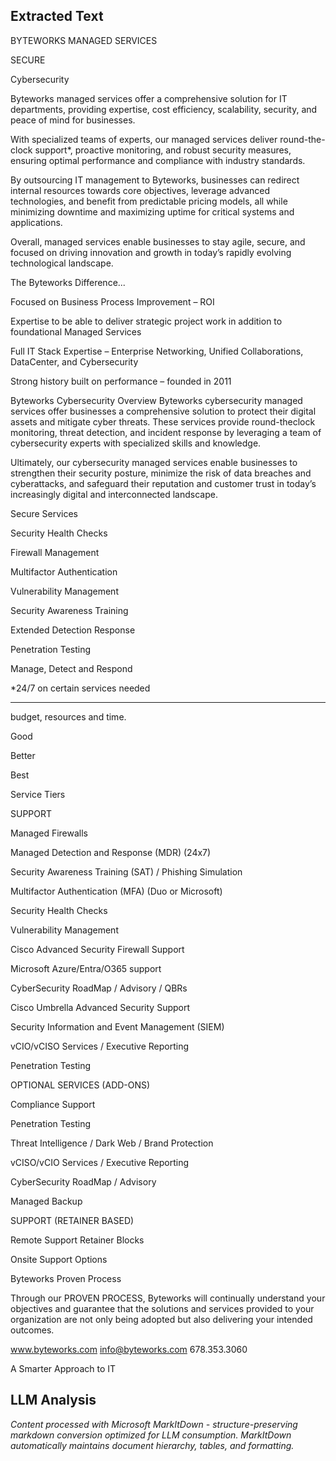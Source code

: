 ## Extracted Text
BYTEWORKS MANAGED SERVICES

SECURE

Cybersecurity

Byteworks managed services offer a
comprehensive solution for IT
departments, providing expertise,
cost efficiency, scalability, security,
and peace of mind for businesses.

With specialized teams of experts, our managed services
deliver round-the-clock support*, proactive monitoring, and
robust security measures, ensuring optimal performance and
compliance with industry standards.

By outsourcing IT management to Byteworks, businesses
can redirect internal resources towards core objectives,
leverage advanced technologies, and benefit from predictable
pricing models, all while minimizing downtime and maximizing
uptime for critical systems and applications.

Overall, managed services enable businesses to stay agile,
secure, and focused on driving innovation and growth in
today’s rapidly evolving technological landscape.

The Byteworks
Difference...

Focused on Business
Process Improvement – ROI

Expertise to be able to deliver
strategic project work in
addition to foundational
Managed Services

Full IT Stack Expertise –
Enterprise Networking, Unified
Collaborations, DataCenter,
and Cybersecurity

Strong history built on
performance  – founded in 2011

Byteworks Cybersecurity Overview
Byteworks cybersecurity managed services offer businesses a comprehensive solution
 to protect their digital assets and mitigate cyber threats. These services provide round-theclock monitoring,
threat detection, and incident response by leveraging a team of cybersecurity
experts with specialized skills and knowledge.

Ultimately, our cybersecurity managed services enable businesses to strengthen their security
posture, minimize the risk of data breaches and cyberattacks, and safeguard their reputation and
customer trust in today’s increasingly digital and interconnected landscape.

Secure Services

Security Health Checks

Firewall Management

Multifactor Authentication

Vulnerability Management

Security Awareness Training

Extended Detection Response

Penetration Testing

Manage, Detect and Respond

*24/7 on certain
services needed



---

budget, resources and time.

Good

Better

Best

Service Tiers

SUPPORT

Managed Firewalls

Managed Detection and Response (MDR) (24x7)

Security Awareness Training (SAT) / Phishing Simulation

Multifactor Authentication (MFA) (Duo or Microsoft)

Security Health Checks

Vulnerability Management

Cisco Advanced Security Firewall Support

Microsoft Azure/Entra/O365 support

CyberSecurity RoadMap / Advisory / QBRs

Cisco Umbrella Advanced Security Support

Security Information and Event Management (SIEM)

vCIO/vCISO Services / Executive Reporting

Penetration Testing

OPTIONAL SERVICES (ADD-ONS)

Compliance Support

Penetration Testing

Threat Intelligence / Dark Web / Brand Protection

vCISO/vCIO Services / Executive Reporting

CyberSecurity RoadMap / Advisory

Managed Backup

SUPPORT (RETAINER BASED)

Remote Support Retainer Blocks

Onsite Support Options

 Byteworks
Proven
Process

Through our PROVEN PROCESS,
Byteworks will continually understand your
objectives and guarantee that the solutions
and services provided to your organization
are not only being adopted but also delivering
your intended outcomes.

www.byteworks.com
 info@byteworks.com
 678.353.3060

A Smarter Approach to IT



## LLM Analysis
*Content processed with Microsoft MarkItDown - structure-preserving markdown conversion optimized for LLM consumption. MarkItDown automatically maintains document hierarchy, tables, and formatting.*
